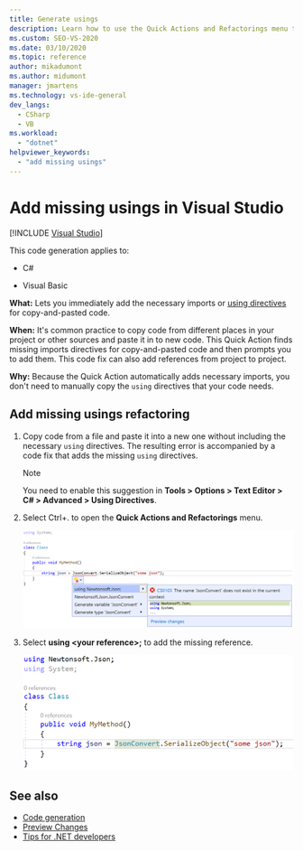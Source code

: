 ```yaml
---
title: Generate usings
description: Learn how to use the Quick Actions and Refactorings menu to immediately add the necessary imports or using directives for copy-and-pasted code.
ms.custom: SEO-VS-2020
ms.date: 03/10/2020
ms.topic: reference
author: mikadumont
ms.author: midumont
manager: jmartens
ms.technology: vs-ide-general
dev_langs:
  - CSharp
  - VB
ms.workload:
  - "dotnet"
helpviewer_keywords:
  - "add missing usings"
---
```

# Add missing usings in Visual Studio

 [!INCLUDE [Visual Studio](~/includes/applies-to-version/vs-not-mac.md)]

This code generation applies to:

- C#

- Visual Basic

**What:** Lets you immediately add the necessary imports or [using directives](/dotnet/csharp/language-reference/keywords/using-directive) for copy-and-pasted code.

**When:** It's common practice to copy code from different places in your project or other sources and paste it in to new code. This Quick Action finds missing imports directives for copy-and-pasted code and then prompts you to add them. This code fix can also add references from project to project.

**Why:** Because the Quick Action automatically adds necessary imports, you don't need to manually copy the `using` directives that your code needs.

## Add missing usings refactoring

1. Copy code from a file and paste it into a new one without including the necessary `using` directives. The resulting error is accompanied by a code fix that adds the missing `using` directives.

    > [!NOTE]
    > You need to enable this suggestion in **Tools > Options > Text Editor > C# > Advanced > Using Directives**.

2. Select Ctrl+. to open the **Quick Actions and Refactorings** menu.

    ![Generate usings](media/generate-using-codefix.png)

3. Select **using \<your reference\>;** to add the missing reference.

    ![Generate usings result](media/generate-using-result.png)

## See also

- [Code generation](../code-generation-in-visual-studio.md)
- [Preview Changes](../../ide/preview-changes.md)
- [Tips for .NET developers](../csharp-developer-productivity.md)
